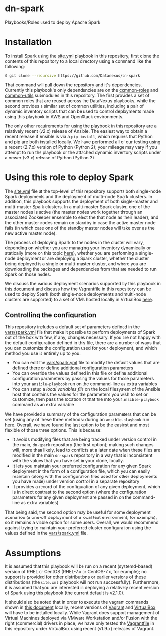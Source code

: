 # dn-spark
Playbooks/Roles used to deploy Apache Spark

# Installation
To install Spark using the [site.yml](site.yml) playbook in this repository, first clone the contents of this repository to a local directory using a command like the following:

```bash
$ git clone --recursive https://github.com/Datanexus/dn-spark
```

That command will pull down the repository and it's dependencies. Currently this playbook's only dependencies are on the [common-roles](https://github.com/Datanexus/common-roles) and [common-utils](https://github.com/Datanexus/common-utils) submodules in this repository. The first provides a set of common roles that are reused across the DataNexus playbooks, while the second provides a similar set of common utilities, including a pair of dynamic inventory scripts that can be used to control deployments made using this playbook in AWS and OpenStack environments.

The only other requirements for using the playbook in this repository are a relatively recent (v2.x) release of Ansible. The easiest way to obtain a recent release if Ansible is via a `pip install`, which requires that Python and pip are both installed locally. We have performed all of our testing using a recent (2.7.x) version of Python (Python 2); your mileage may vary if you attempt to run the playbook or the attached dynamic inventory scripts under a newer (v3.x) release of Python (Python 3).

# Using this role to deploy Spark
The [site.yml](site.yml) file at the top-level of this repository supports both single-node Spark deployments and the deployment of multi-node Spark clusters. In addition, this playbook supports the deployment of both single-master and multi-master Spark clusters. In a multi-master Spark cluster, one of the master nodes is active (the master nodes work together through an associated Zookeeper ensemble to elect the that node as their leader), and the other master nodes remain on standby in case the active master node fails (in which case one of the standby master nodes will take over as the new active master node).

The process of deploying Spark to the nodes in the cluster will vary, depending on whether you are managing your inventory dynamically or statically (more on this topic [here](docs/Dynamic-vs-Static-Inventory.md)), whether you are performing a single-node deployment or are deploying a Spark cluster, whether the cluster being deployed is a single or multi-master cluster, and where you are downloading the packages and dependencies from that are needed to run Spark on those nodes.

We discuss the various deployment scenarios supported by this playbook in [this document](docs/Deployment-Scenarios.md) and discuss how the [Vagrantfile](Vagrantfile) in this repository can be used to deploy Spark (both single-node deployments and multi-node clusters are supported) to a set of VMs hosted locally in VirtualBox [here](docs/Deployment-via-Vagrant.md).

## Controlling the configuration
This repository includes a default set of parameters defined in the [vars/spark.yml](vars/spark.yml) file that make it possible to perform deployments of Spark out of the box with few, if any, changes necessary. If you are not happy with the default configuration defined in this file, there are a number of ways that you can customize the configuration used for your deployment, and which method you use is entirely up to you:

* You can edit the [vars/spark.yml](vars/spark.yml) file to modify the default values that are defined there or define additional configuration parameters
* You can override the values defined in this file or define additional configuration parameters by passing the values for those parameters into your `ansible-playbook` run on the command-line as extra variables
* You can setup a *local variables file* on the local filesystem of the Ansible host that contains the values for the parameters you wish to set or customize, then pass the location of that file into your `ansible-playbook` command as an extra variable

We have provided a summary of the configuration parameters that can be set (using any of these three methods) during an `ansible-playbook` run [here](docs/Supported-Config-Params.md). Overall, we have found the last option to be the easiest and most flexible of those three options. This is because:

* It avoids modifying files that are being tracked under version control in the main, `dn-spark` repository (the first option); making such changes will, more than likely, lead to conflicts at a later date when these files are modified in the main `dn-spark` repository in a way that is inconsistent with the values that you have set in your clone, locally.
* It lets you maintain your preferred configuration for any given Spark deployment in the form of a configuration file, which you can easily maintain (along with the configuration files used for other deployments you have made) under version control in a separate repository
* It provides a record of the configuration of any given deployment, which is in direct contrast to the second option (where the configuration parameters for any given deployment are passed in on the command-line as extra variables)

That being said, the second option may be useful for some deployment scenarios (a one-off deployment of a local test environment, for example), so it remains a viable option for some users. Overall, we would recommend against trying to maintain your preferred cluster configuration using the values defined in the [vars/spark.yml](vars/spark.yml) file.

# Assumptions
It is assumed that this playbook will be run on a recent (systemd-based) version of RHEL or CentOS (RHEL-7.x or CentOS-7.x, for example); no support is provided for other distributions or earlier versions of these distributions (the `site.xml` playbook will not run successfully). Furthermore, it is assumed that you are interested in deploying a relatively recent version of Spark using this playbook (the current default is v2.1.0).

It should also be noted that in order to execute the vagrant commands shown in [this document](docs/Deployment-via-Vagrant.md) locally, recent versions of [Vagrant](https://www.vagrantup.com/) and [VirtualBox](https://www.virtualbox.org) will have to be installed locally. While Vagrant does support management of Virtual Machines deployed via VMware Workstation and/or Fusion with the right (commercial) drivers in place, we have only tested the [Vagrantfile](Vagrantfile) in this repository under VirtualBox using recent (v1.9.x) releases of Vagrant.

